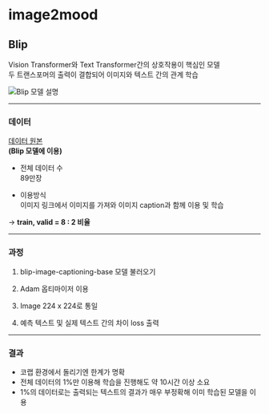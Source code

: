 # image2mood

## Blip  

Vision Transformer와 Text Transformer간의 상호작용이 핵심인 모델  
두 트랜스포머의 출력이 결합되어 이미지와 텍스트 간의 관계 학습  

![Blip 모델 설명](https://github.com/Taeyoungleee/Dacon-dielectric-prediction/assets/113446739/0e72c2b2-a0d2-439a-b39f-400b56de58c6)  

------------------------------------------------------------------------------------------  
### 데이터  

[데이터 원본](https://huggingface.co/datasets/visheratin/laion-coco-nllb)  
**(Blip 모델에 이용)**  

+ 전체 데이터 수  
89만장  

+ 이용방식  
이미지 링크에서 이미지를 가져와 이미지 caption과 함께 이용 및 학습  

-> **train, valid = 8 : 2 비율**    

------------------------------------------------------------------------------------------  
### 과정  

1. blip-image-captioning-base 모델 불러오기  

2. Adam 옵티마이저 이용  

3. Image 224 x 224로 통일  

4. 예측 텍스트 및 실제 텍스트 간의 차이 loss 출력  

------------------------------------------------------------------------------------------  
### 결과  

+ 코랩 환경에서 돌리기엔 한계가 명확  
+ 전체 데이터의 1%만 이용해 학습을 진행해도 약 10시간 이상 소요  
+ 1%의 데이터로는 출력되는 텍스트의 결과가 매우 부정확해 이미 학습된 모델을 이용  
